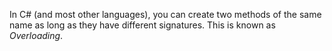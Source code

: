 In C# (and most other languages), you can create two methods of the same name as long as they have different signatures. This is known as *Overloading*.